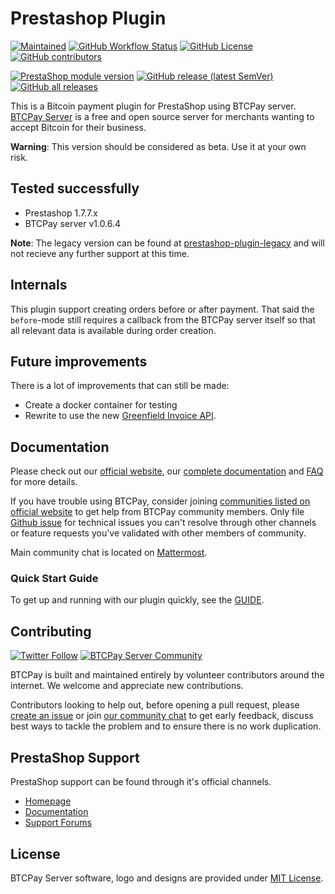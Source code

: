 # Prestashop Plugin

[![Maintained](https://img.shields.io/maintenance/yes/2021?style=flat-square)](https://github.com/btcpayserver/prestashop-plugin/pulse)
[![GitHub Workflow Status](https://img.shields.io/github/workflow/status/btcpayserver/prestashop-plugin/Validate/master?style=flat-square)](https://github.com/btcpayserver/prestashop-plugin/actions)
[![GitHub License](https://img.shields.io/github/license/btcpayserver/prestashop-plugin?color=brightgreen&style=flat-square)](https://github.com/btcpayserver/prestashop-plugin/blob/master/LICENSE)
[![GitHub contributors](https://img.shields.io/github/contributors-anon/btcpayserver/prestashop-plugin?style=flat-square)](https://github.com/btcpayserver/prestashop-plugin/graphs/contributors)

[![PrestaShop module version](https://img.shields.io/badge/module%20version-4.0.0-brightgreen?style=flat-square)](https://github.com/btcpayserver/prestashop-plugin/releases)
[![GitHub release (latest SemVer)](https://img.shields.io/github/v/release/btcpayserver/prestashop-plugin?sort=semver&style=flat-square)](https://github.com/btcpayserver/prestashop-plugin/releases)
[![GitHub all releases](https://img.shields.io/github/downloads/btcpayserver/prestashop-plugin/total?style=flat-square)](https://github.com/btcpayserver/prestashop-plugin/releases)


This is a Bitcoin payment plugin for PrestaShop using BTCPay server. [BTCPay Server](https://btcpayserver.org) is a free and open source server for merchants wanting to accept Bitcoin for their business.

**Warning**: This version should be considered as beta. Use it at your own risk.

## Tested successfully
* Prestashop 1.7.7.x
* BTCPay server v1.0.6.4

**Note**: The legacy version can be found at [prestashop-plugin-legacy](https://github.com/btcpayserver/prestashop-plugin-legacy) and will not recieve any further support at this time.

## Internals

This plugin support creating orders before or after payment. That said the `before`-mode still requires a callback from the BTCPay server itself so that all relevant data is available during order creation.

## Future improvements
There is a lot of improvements that can still be made:
* Create a docker container for testing
* Rewrite to use the new [Greenfield Invoice API](https://docs.btcpayserver.org/API/Greenfield/v1/).

## Documentation

Please check out our [official website](https://btcpayserver.org/), our [complete documentation](https://docs.btcpayserver.org/) and [FAQ](https://docs.btcpayserver.org/FAQ/) for more details.

If you have trouble using BTCPay, consider joining [communities listed on official website](https://btcpayserver.org/#communityCTA) to get help from BTCPay community members. Only file [Github issue](https://github.com/btcpayserver/prestashop-plugin/issues) for technical issues you can't resolve through other channels or feature requests you've validated with other members of community.

Main community chat is located on [Mattermost](https://chat.btcpayserver.org/).

### Quick Start Guide

To get up and running with our plugin quickly, see the [GUIDE](GUIDE.md).

## Contributing

[![Twitter Follow](https://img.shields.io/twitter/follow/btcpayserver?color=brightgreen&label=Follow%20%40BTCPayServer&style=flat-square)](https://twitter.com/btcpayserver)
[![BTCPay Server Community](https://img.shields.io/badge/chat-mattermost-brightgreen?style=flat-square)](https://chat.btcpayserver.org/btcpayserver)

BTCPay is built and maintained entirely by volunteer contributors around the internet. We welcome and appreciate new contributions.

Contributors looking to help out, before opening a pull request, please [create an issue](https://github.com/btcpayserver/prestashop-plugin/issues/new/choose) 
or join [our community chat](https://chat.btcpayserver.org) to get early feedback, discuss best ways to tackle the problem and to ensure there is no work duplication.

## PrestaShop Support

PrestaShop support can be found through it's official channels.

* [Homepage](https://www.prestashop.com)
* [Documentation](https://doc.prestashop.com)
* [Support Forums](https://www.prestashop.com/forums)

## License

BTCPay Server software, logo and designs are provided under [MIT License](LICENSE).
